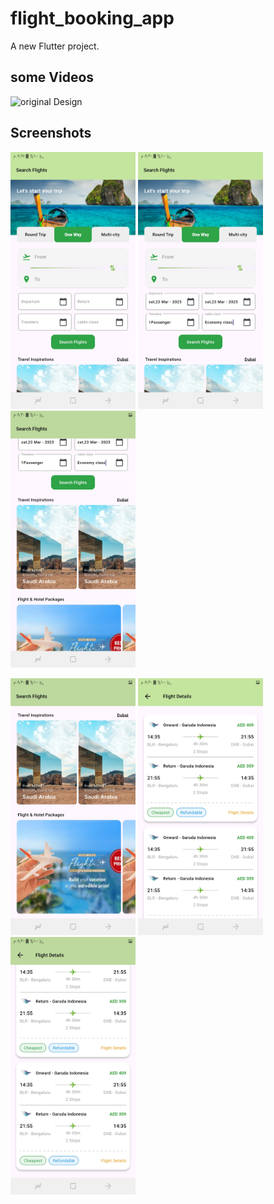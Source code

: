 # flight_booking_app

A new Flutter project.

## some Videos
<!-- record_1 -->
![original Design](https://github.com/ahmedeidd/flight-booking-app/blob/main/screenshots/1.gif "Design")


## Screenshots

<img src="screenshots/screenshot_1.jpg" width="200"> <img src="screenshots/screenshot_2.jpg" width="200">  <img src="screenshots/screenshot_3.jpg" width="200">

<img src="screenshots/screenshot_4.jpg" width="200">   <img src="screenshots/screenshot_5.jpg" width="200">    <img src="screenshots/screenshot_6.jpg" width="200">


